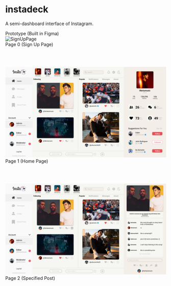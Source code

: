 # instadeck
A semi-dashboard interface of Instagram.

Prototype (Built in Figma)
<br />
![SignUpPage](https://github.com/juliuscecilia33/instadeck/blob/main/src/components/images/Sign%20Up%20Page.jpg)
<br />
Page 0 (Sign Up Page)

<br />
<br />

![InstaDeck](/src/components/images/Page1.jpg)
<br />
Page 1 (Home Page)

<br />
<br />

![InstaDeck](/src/components/images/Page2.jpg)
<br />
Page 2 (Specified Post)
